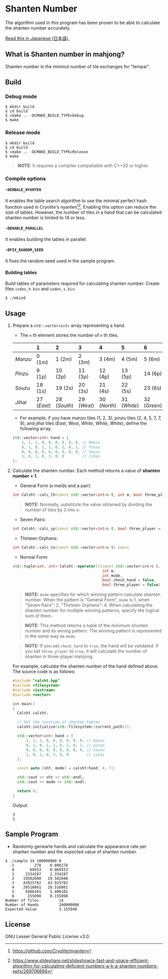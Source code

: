 # Shanten Number

The algorithm used in this program has been proven to be able to calculate the shanten number accurately.

[Read this in Japanese (日本語).](README.ja.md)

## What is Shanten number in mahjong?

Shanten number is the minimul number of tile exchanges for "tempai".

## Build

### Debug mode

```
$ mkdir build
$ cd build
$ cmake .. -DCMAKE_BUILD_TYPE=Debug
$ make
```

### Release mode

```
$ mkdir build
$ cd build
$ cmake .. -DCMAKE_BUILD_TYPE=Release
$ make
```
> **NOTE:** It requires a compiler compatiable with C++20 or higher.

### Compile options

#### `-DENBALE_NYANTEN`

It enables the table search algorithm to use the minimal perfect hash function used in Cryolite's nyanten[^1][^2]. Enabling this option can reduce the size of tables. However, the number of tiles in a hand that can be calculated shanten number is limited to 14 or less.

[^1]: https://github.com/Cryolite/nyanten
[^2]: https://www.slideshare.net/slideshow/a-fast-and-space-efficient-algorithm-for-calculating-deficient-numbers-a-k-a-shanten-numbers-pptx/269706666

#### `-DENABLE_PARALLEL`

It enables building the tables in parallel.

#### `-DFIX_RANDOM_SEED`

It fixes the random seed used in the sample program.

#### Building tables

Build tables of parameters required for calculating shanten number. Create files `index_h.bin` and `index_s.bin`.

```
$ ./mkind
```

## Usage

1. Prepare a `std::vector<int>` array representing a hand.
   - The `n` th element stores the number of `n` th tiles.

   |         | 1           | 2            | 3           | 4            | 5            | 6            | 7          | 8       | 9       |
   | :------ | :---------- | :----------- | :---------- | :----------- | :----------- | :----------- | :--------- | :------ | :------ |
   | *Manzu* | 0 (1m)      | 1 (2m)       | 2 (3m)      | 3 (4m)       | 4 (5m)       | 5 (6m)       | 6 (7m)     | 7 (8m)  | 8 (9m)  |
   | *Pinzu* | 9 (1p)      | 10 (2p)      | 11 (3p)     | 12 (4p)      | 13 (5p)      | 14 (6p)      | 15 (7p)    | 16 (8p) | 17 (9p) |
   | *Souzu* | 18 (1s)     | 19 (2s)      | 20 (3s)     | 21 (4s)      | 22 (5s)      | 23 (6s)      | 24 (7s)    | 25 (8s) | 26 (9s) |
   | *Jihai* | 27 (*East*) | 28 (*South*) | 29 (*West*) | 30 (*North*) | 31 (*White*) | 32 (*Green*) | 33 (*Red*) |         |         |

   - For example, if you have *manzu* tiles (1, 2, 3), *pinzu* tiles (2, 4, 5, 7, 7, 9), and *jihai* tiles (*East*, *West*, *White*, *White*, *White*), define the following array.

   ```cpp
   std::vector<int> hand = {
       1, 1, 1, 0, 0, 0, 0, 0, 0, // Manzu
       0, 1, 0, 1, 1, 0, 2, 0, 1, // Pinzu
       0, 0, 0, 0, 0, 0, 0, 0, 0, // Souzu
       1, 0, 1, 0, 3, 0, 0        // Jihai
   };
   ```

2. Calculate the shanten number. Each method returns a value of **shanten number + 1**.
   - General Form (`m` melds and a pair):
   ```cpp
   int Calsht::calc_lh(const std::vector<int>& t, int m, bool three_player = false) const
   ```

   > **NOTE:** Normally, substitute the value obtained by dividing the number of tiles by 3 into `m`.

   - Seven Pairs:
   ```cpp
   int Calsht::calc_sp(const std::vector<int>& t, bool three_player = false) const
   ```
   - Thirteen Orphans:
   ```cpp
   int Calsht::calc_to(const std::vector<int>& t) const
   ```
   - Normal Form:
   ```cpp
   std::tuple<int, int> Calsht::operator()(const std::vector<int>& t,
                                           int m,
                                           int mode,
                                           bool check_hand = false,
                                           bool three_player = false) const
   ```
   > **NOTE:** `mode` specifies for which winning pattern calculate shanten number. When the pattern is "General Form", `mode` is 1, when "Seven Pairs": 2, "Thirteen Orphans": 4. When calculating the shanten number for multiple winning patterns, specify the logical sum of them.

   > **NOTE:** This method returns a tuple of the minimum shunten number and its winnig pattern. The winning pattern is represented in the same way as `mode`.

   > **NOTE:** If you set `check_hand` to `true`, the hand will be validated. If you set `three_player` to `true`, it will calculate the number of shanten in three-player mahjong.

   For example, calculate the shanten number of the hand defined above. The source code is as follows:

   ```cpp
   #include "calsht.hpp"
   #include <filesystem>
   #include <iostream>
   #include <vector>

   int main()
   {
     Calsht calsht;

     // Set the location of shanten tables
     calsht.initialize(std::filesystem::current_path());

     std::vector<int> hand = {
         1, 1, 1, 0, 0, 0, 0, 0, 0, // manzu
         0, 1, 0, 1, 1, 0, 2, 0, 1, // pinzu
         0, 0, 0, 0, 0, 0, 0, 0, 0, // souzu
         1, 0, 1, 0, 3, 0, 0        // jihai
     };

     const auto [sht, mode] = calsht(hand, 4, 7);

     std::cout << sht << std::endl;
     std::cout << mode << std::endl;

     return 0;
   }
   ```
   Output:
   ```
   3
   1
   ```

## Sample Program

- Randomly genearte hands and calculate the appearance rate per shanten number and the expected value of shanten number.

```
$ ./sample 14 100000000 0
  -1         278    0.000278
   0       69553    0.069553
   1     2334287    2.334287
   2    19502040   19.502040
   3    43925782   43.925782
   4    28516861   28.516861
   5     5496101    5.496101
   6      155098    0.155098
Number of Tiles         14
Number of Hands         100000000
Expected Value          3.155940
```

## License

GNU Lesser General Public License v3.0.
